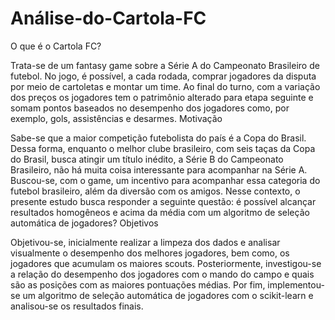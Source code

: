# Análise-do-Cartola-FC

O que é o Cartola FC?
 
 Trata-se de um fantasy game sobre a Série A do Campeonato Brasileiro de futebol. No jogo, é possível, a cada rodada, comprar jogadores da disputa por meio de
cartoletas e montar um time. Ao final do turno, com a variação dos preços os jogadores tem o patrimônio alterado para etapa seguinte e somam pontos baseados no
desempenho dos jogadores como, por exemplo, gols, assistências e desarmes.
Motivação
 
 Sabe-se que a maior competição futebolista do país é a Copa do Brasil. Dessa forma, enquanto o melhor clube brasileiro, com seis taças da Copa do
Brasil, busca atingir um título inédito, a Série B do Campeonato Brasileiro, não há muita coisa interessante para acompanhar na Série A. Buscou-se, com o game, um
incentivo para acompanhar essa categoria do futebol brasileiro, além da diversão com os amigos. Nesse contexto, o presente estudo busca responder a seguinte questão:
é possível alcançar resultados homogêneos e acima da média com um algoritmo de seleção automática de jogadores?
Objetivos
 
 Objetivou-se, inicialmente realizar a limpeza dos dados e analisar visualmente o desempenho dos melhores jogadores, bem como, os jogadores que acumulam os
maiores scouts. Posteriormente, investigou-se a relação do desempenho dos jogadores com o mando do campo e quais são as posições com as maiores pontuações
médias. Por fim, implementou-se um algoritmo de seleção automática de jogadores com o scikit-learn e analisou-se os resultados finais.

